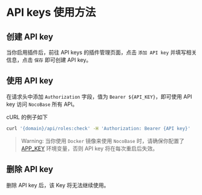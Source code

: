 # API keys 使用方法

## 创建 API key

当你启用插件后，前往 API keys 的插件管理页面，点击 `添加 API key` 并填写相关信息，点击 `保存` 即可创建 API key。

## 使用 API key

在请求头中添加 `Authorization` 字段，值为 `Bearer ${API_KEY}`，即可使用 API key 访问 `NocoBase` 所有 API。

cURL 的例子如下

```bash
curl '{domain}/api/roles:check' -H 'Authorization: Bearer {API key}'
```

> Warning: 当你使用 `Docker` 镜像来使用 `NocoBase` 时，请确保你配置了 [APP_KEY](https://docs-cn.nocobase.com/api/env#app_key) 环境变量，否则 API key 将在每次重启后失效。

## 删除 API key

删除 API key 后，该 Key 将无法继续使用。
